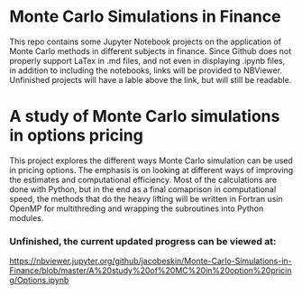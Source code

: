 # Monte Carlo Simulations in Finance

This repo contains some Jupyter Notebook projects on the application of Monte Carlo methods in different subjects in finance. Since Github does not properly support LaTex in .md files, and not even in displaying .ipynb files, in addition to including the notebooks, links will be provided to NBViewer. Unfinished projects will have a lable above the link, but will still be readable.

# A study of Monte Carlo simulations in options pricing
This project explores the different ways Monte Carlo simulation can be used in pricing options. The emphasis is on looking at different ways of improving the estimates and computational efficiency. Most of the calculations are done with Python, but in the end as a final comaprison in computational speed, the methods that do the heavy lifting will be written in Fortran usin OpenMP for multithreding and wrapping the subroutines into Python modules. 

### Unfinished, the current updated progress can be viewed at:
https://nbviewer.jupyter.org/github/jacobeskin/Monte-Carlo-Simulations-in-Finance/blob/master/A%20study%20of%20MC%20in%20option%20pricing/Options.ipynb
